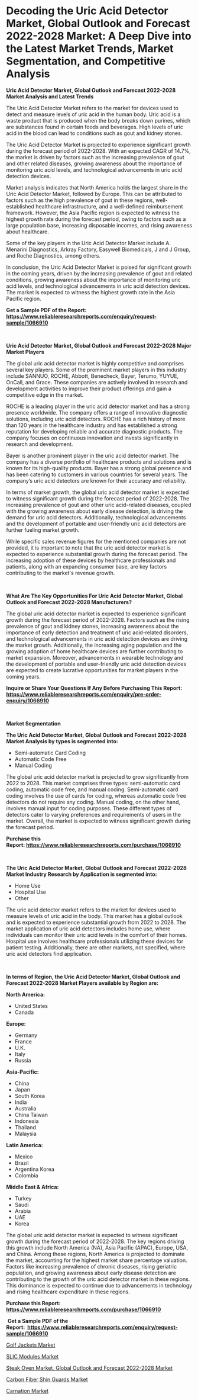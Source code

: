 <p><h1>Decoding the Uric Acid Detector Market, Global Outlook and Forecast 2022-2028 Market: A Deep Dive into the Latest Market Trends, Market Segmentation, and Competitive Analysis</h1></p><p><strong>Uric Acid Detector Market, Global Outlook and Forecast 2022-2028 Market Analysis and Latest Trends</strong></p>
<p><p>The Uric Acid Detector Market refers to the market for devices used to detect and measure levels of uric acid in the human body. Uric acid is a waste product that is produced when the body breaks down purines, which are substances found in certain foods and beverages. High levels of uric acid in the blood can lead to conditions such as gout and kidney stones.</p><p>The Uric Acid Detector Market is projected to experience significant growth during the forecast period of 2022-2028. With an expected CAGR of 14.7%, the market is driven by factors such as the increasing prevalence of gout and other related diseases, growing awareness about the importance of monitoring uric acid levels, and technological advancements in uric acid detection devices.</p><p>Market analysis indicates that North America holds the largest share in the Uric Acid Detector Market, followed by Europe. This can be attributed to factors such as the high prevalence of gout in these regions, well-established healthcare infrastructure, and a well-defined reimbursement framework. However, the Asia Pacific region is expected to witness the highest growth rate during the forecast period, owing to factors such as a large population base, increasing disposable incomes, and rising awareness about healthcare.</p><p>Some of the key players in the Uric Acid Detector Market include A. Menarini Diagnostics, Arkray Factory, Easywell Biomedicals, J and J Group, and Roche Diagnostics, among others.</p><p>In conclusion, the Uric Acid Detector Market is poised for significant growth in the coming years, driven by the increasing prevalence of gout and related conditions, growing awareness about the importance of monitoring uric acid levels, and technological advancements in uric acid detection devices. The market is expected to witness the highest growth rate in the Asia Pacific region.</p></p>
<p><strong>Get a Sample PDF of the Report:&nbsp; <a href="https://www.reliableresearchreports.com/enquiry/request-sample/1066910">https://www.reliableresearchreports.com/enquiry/request-sample/1066910</a></strong></p>
<p>&nbsp;</p>
<p><strong>Uric Acid Detector Market, Global Outlook and Forecast 2022-2028 Major Market Players</strong></p>
<p><p>The global uric acid detector market is highly competitive and comprises several key players. Some of the prominent market players in this industry include SANNUO, ROCHE, Abbott, Benecheck, Bayer, Terumo, YUYUE, OnCall, and Grace. These companies are actively involved in research and development activities to improve their product offerings and gain a competitive edge in the market.</p><p>ROCHE is a leading player in the uric acid detector market and has a strong presence worldwide. The company offers a range of innovative diagnostic solutions, including uric acid detectors. ROCHE has a rich history of more than 120 years in the healthcare industry and has established a strong reputation for developing reliable and accurate diagnostic products. The company focuses on continuous innovation and invests significantly in research and development. </p><p>Bayer is another prominent player in the uric acid detector market. The company has a diverse portfolio of healthcare products and solutions and is known for its high-quality products. Bayer has a strong global presence and has been catering to customers in various countries for several years. The company’s uric acid detectors are known for their accuracy and reliability.</p><p>In terms of market growth, the global uric acid detector market is expected to witness significant growth during the forecast period of 2022-2028. The increasing prevalence of gout and other uric acid-related diseases, coupled with the growing awareness about early disease detection, is driving the demand for uric acid detectors. Additionally, technological advancements and the development of portable and user-friendly uric acid detectors are further fueling market growth.</p><p>While specific sales revenue figures for the mentioned companies are not provided, it is important to note that the uric acid detector market is expected to experience substantial growth during the forecast period. The increasing adoption of these devices by healthcare professionals and patients, along with an expanding consumer base, are key factors contributing to the market's revenue growth.</p></p>
<p>&nbsp;</p>
<p><strong>What Are The Key Opportunities For Uric Acid Detector Market, Global Outlook and Forecast 2022-2028 Manufacturers?</strong></p>
<p><p>The global uric acid detector market is expected to experience significant growth during the forecast period of 2022-2028. Factors such as the rising prevalence of gout and kidney stones, increasing awareness about the importance of early detection and treatment of uric acid-related disorders, and technological advancements in uric acid detection devices are driving the market growth. Additionally, the increasing aging population and the growing adoption of home healthcare devices are further contributing to market expansion. Moreover, advancements in wearable technology and the development of portable and user-friendly uric acid detection devices are expected to create lucrative opportunities for market players in the coming years.</p></p>
<p><strong>Inquire or Share Your Questions If Any Before Purchasing This Report: <a href="https://www.reliableresearchreports.com/enquiry/pre-order-enquiry/1066910">https://www.reliableresearchreports.com/enquiry/pre-order-enquiry/1066910</a></strong></p>
<p>&nbsp;</p>
<p><strong>Market Segmentation</strong></p>
<p><strong>The Uric Acid Detector Market, Global Outlook and Forecast 2022-2028 Market Analysis by types is segmented into:</strong></p>
<p><ul><li>Semi-automatic Card Coding</li><li>Automatic Code Free</li><li>Manual Coding</li></ul></p>
<p><p>The global uric acid detector market is projected to grow significantly from 2022 to 2028. This market comprises three types: semi-automatic card coding, automatic code free, and manual coding. Semi-automatic card coding involves the use of cards for coding, whereas automatic code free detectors do not require any coding. Manual coding, on the other hand, involves manual input for coding purposes. These different types of detectors cater to varying preferences and requirements of users in the market. Overall, the market is expected to witness significant growth during the forecast period.</p></p>
<p><strong>Purchase this Report:&nbsp;<a href="https://www.reliableresearchreports.com/purchase/1066910">https://www.reliableresearchreports.com/purchase/1066910</a></strong></p>
<p>&nbsp;</p>
<p><strong>The Uric Acid Detector Market, Global Outlook and Forecast 2022-2028 Market Industry Research by Application is segmented into:</strong></p>
<p><ul><li>Home Use</li><li>Hospital Use</li><li>Other</li></ul></p>
<p><p>The uric acid detector market refers to the market for devices used to measure levels of uric acid in the body. This market has a global outlook and is expected to experience substantial growth from 2022 to 2028. The market application of uric acid detectors includes home use, where individuals can monitor their uric acid levels in the comfort of their homes. Hospital use involves healthcare professionals utilizing these devices for patient testing. Additionally, there are other markets, not specified, where uric acid detectors find application.</p></p>
<p>&nbsp;</p>
<p><strong>In terms of Region, the Uric Acid Detector Market, Global Outlook and Forecast 2022-2028 Market Players available by Region are:</strong></p>
<p>
    <p> <strong> North America: </strong>
        <ul>
            <li>United States</li>
            <li>Canada</li>
        </ul>
        </p> 
    <p> <strong> Europe: </strong>
        <ul>
            <li>Germany</li>
            <li>France</li>
            <li>U.K.</li>
            <li>Italy</li>
            <li>Russia</li>
        </ul>
        </p> 
    <p> <strong> Asia-Pacific: </strong>
        <ul>
            <li>China</li>
            <li>Japan</li>
            <li>South Korea</li>
            <li>India</li>
            <li>Australia</li>
            <li>China Taiwan</li>
            <li>Indonesia</li>
            <li>Thailand</li>
            <li>Malaysia</li>
        </ul>
        </p> 
    <p> <strong> Latin America: </strong>
        <ul>
            <li>Mexico</li>
            <li>Brazil</li>
            <li>Argentina Korea</li>
            <li>Colombia</li>
        </ul>
        </p> 
    <p> <strong> Middle East & Africa: </strong>
        <ul>
            <li>Turkey</li>
            <li>Saudi</li>
            <li>Arabia</li>
            <li>UAE</li>
            <li>Korea</li>
        </ul>
    </p>
    </p>
<p><p>The global uric acid detector market is expected to witness significant growth during the forecast period of 2022-2028. The key regions driving this growth include North America (NA), Asia Pacific (APAC), Europe, USA, and China. Among these regions, North America is projected to dominate the market, accounting for the highest market share percentage valuation. Factors like increasing prevalence of chronic diseases, rising geriatric population, and growing awareness about early disease detection are contributing to the growth of the uric acid detector market in these regions. This dominance is expected to continue due to advancements in technology and rising healthcare expenditure in these regions.</p></p>
<p><strong>Purchase this Report: <a href="https://www.reliableresearchreports.com/purchase/1066910">https://www.reliableresearchreports.com/purchase/1066910</a></strong></p>
<p>&nbsp;<strong>Get a Sample PDF of the Report:&nbsp;&nbsp;<a href="https://www.reliableresearchreports.com/enquiry/request-sample/1066910">https://www.reliableresearchreports.com/enquiry/request-sample/1066910</a></strong></p>
<p><strong></strong></p>
<p><p><a href="https://www.linkedin.com/pulse/golf-jackets-market-insights-players-forecast-till-2030-irresearch-mxwqe/">Golf Jackets Market</a></p><p><a href="https://www.reportprime.com/slic-modules-r4605">SLIC Modules Market</a></p><p><a href="https://github.com/NorbertYates/Market-Research-Report-List-1/blob/main/steak-oven-market-global-outlook-and-forecast-2022-2028-market.md">Steak Oven Market, Global Outlook and Forecast 2022-2028 Market</a></p><p><a href="https://medium.com/@tiannathiel2023/carbon-fiber-shin-guards-market-size-growth-forecast-2023-2030-979f0542ca58">Carbon Fiber Shin Guards Market</a></p><p><a href="https://medium.com/@serenaframi/carnation-market-size-growth-forecast-2023-2030-f97df3e4134e">Carnation Market</a></p></p>